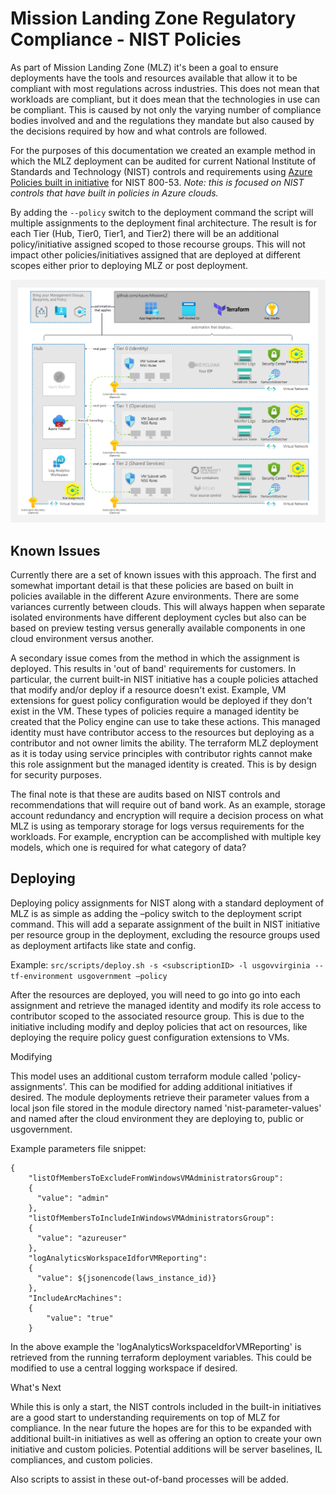# Mission Landing Zone Regulatory Compliance - NIST Policies

As part of Mission Landing Zone (MLZ) it's been a goal to ensure deployments have the tools and resources available that allow it to be compliant with most regulations across industries. This does not mean that workloads are compliant, but it does mean that the technologies in use can be compliant. This is caused by not only the varying number of compliance bodies involved and and the regulations they mandate but also caused by the decisions required by how and what controls are followed.

For the purposes of this documentation we created an example method in which the MLZ deployment can be audited for current National Institute of Standards and Technology (NIST) controls and requirements using [Azure Policies built in initiative](https://docs.microsoft.com/en-us/azure/governance/policy/samples/nist-sp-800-53-r4) for NIST 800-53. _Note: this is focused on NIST controls that have built in policies in Azure clouds._

By adding the `--policy` switch to the deployment command the script will multiple assignments to the deployment final architecture. The result is for each Tier (Hub, Tier0, Tier1, and Tier2) there will be an additional policy/initiative assigned scoped to those recourse groups. This will not impact other policies/initiatives assigned that are deployed at different scopes either prior to deploying MLZ or post deployment.

![](images/20210419_missionlz_as_of_Aug2021_Policy.png)

## Known Issues

Currently there are a set of known issues with this approach. The first and somewhat important detail is that these policies are based on built in policies available in the different Azure environments. There are some variances currently between clouds. This will always happen when separate isolated environments have different deployment cycles but also can be based on preview testing versus generally available components in one cloud environment versus another.

A secondary issue comes from the method in which the assignment is deployed. This results in 'out of band' requirements for customers. In particular, the current built-in NIST initiative has a couple policies attached that modify and/or deploy if a resource doesn't exist. Example, VM extensions for guest policy configuration would be deployed if they don't exist in the VM. These types of policies require a managed identity be created that the Policy engine can use to take these actions. This managed identity must have contributor access to the resources but deploying as a contributor and not owner limits the ability. The terraform MLZ deployment as it is today using service principles with contributor rights cannot make this role assignment but the managed identity is created. This is by design for security purposes.

The final note is that these are audits based on NIST controls and recommendations that will require out of band work. As an example, storage account redundancy and encryption will require a decision process on what MLZ is using as temporary storage for logs versus requirements for the workloads. For example, encryption can be accomplished with multiple key models, which one is required for what category of data?

## Deploying

Deploying policy assignments for NIST along with a standard deployment of MLZ is as simple as adding the –policy switch to the deployment script command. This will add a separate assignment of the built in NIST initiative per resource group in the deployment, excluding the resource groups used as deployment artifacts like state and config.

Example:
 `src/scripts/deploy.sh -s <subscriptionID> -l usgovvirginia --tf-environment usgovernment –policy`

After the resources are deployed, you will need to go into go into each assignment and retrieve the managed identity and modify its role access to contributor scoped to the associated resource group. This is due to the initiative including modify and deploy policies that act on resources, like deploying the require policy guest configuration extensions to VMs.

Modifying

This model uses an additional custom terraform module called 'policy-assignments'. This can be modified for adding additional initiatives if desired. The module deployments retrieve their parameter values from a local json file stored in the module directory named 'nist-parameter-values' and named after the cloud environment they are deploying to, public or usgovernment.

Example parameters file snippet:
```
{
    "listOfMembersToExcludeFromWindowsVMAdministratorsGroup": 
    {
      "value": "admin"
    },
    "listOfMembersToIncludeInWindowsVMAdministratorsGroup": 
    {
      "value": "azureuser"
    },
    "logAnalyticsWorkspaceIdforVMReporting": 
    {
      "value": ${jsonencode(laws_instance_id)}
    },
    "IncludeArcMachines": 
    {
        "value": "true"
    }
```

In the above example the 'logAnalyticsWorkspaceIdforVMReporting' is retrieved from the running terraform deployment variables. This could be modified to use a central logging workspace if desired.

What's Next

While this is only a start, the NIST controls included in the built-in initiatives are a good start to understanding requirements on top of MLZ for compliance. In the near future the hopes are for this to be expanded with additional built-in initiatives as well as offering an option to create your own initiative and custom policies. Potential additions will be server baselines, IL compliances, and custom policies.

Also scripts to assist in these out-of-band processes will be added.
